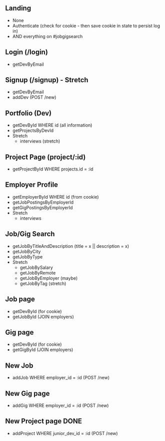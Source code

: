 ## Landing

- None
- Authenticate (check for cookie - then save cookie in state to persist log in)
- AND everything on #jobgigsearch

## Login (/login)

- getDevByEmail

## Signup (/signup) - Stretch

- getDevByEmail
- addDev (POST /new)

## Portfolio (Dev)

- getDevById WHERE id (all information)
- getProjectsByDevId
- Stretch
  - interviews (stretch)

## Project Page (project/:id)

- getProjectById WHERE projects.id = :id

## Employer Profile

- getEmployerById WHERE id (from cookie)
- getJobPostingsByEmployerId
- getGigPostingsByEmployerId
- Stretch
  - interviews

## Job/Gig Search

- getJobByTitleAndDescription (title = x || description = x)
- getJobByCity
- getJobByType
- Stretch
  - getJobBySalary
  - getJobByRemote
  - getJobByEmployer (maybe)
  - getJobByTag (stretch)

## Job page

- getDevById (for cookie)
- getJobById (JOIN employers)

## Gig page

- getDevById (for cookie)
- getGigById (JOIN employers)

## New Job

- addJob WHERE employer_id = :id (POST /new)

## New Gig page

- addGig WHERE employer_id = :id (POST /new)

## New Project page DONE

- addProject WHERE junior_dev_id = :id (POST /new)
